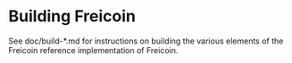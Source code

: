 Building Freicoin
================

See doc/build-*.md for instructions on building the various
elements of the Freicoin reference implementation of Freicoin.
